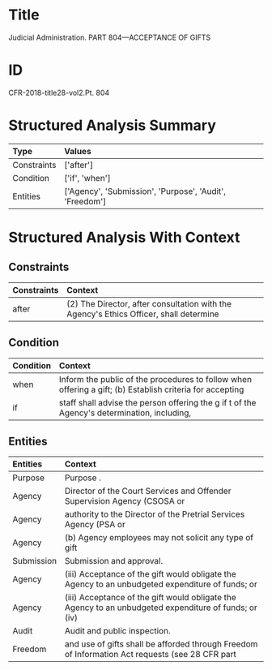 # Title

 Judicial Administration. PART 804—ACCEPTANCE OF GIFTS


# ID

 CFR-2018-title28-vol2.Pt. 804


# Structured Analysis Summary

| Type        | Values                                                  |
|:------------|:--------------------------------------------------------|
| Constraints | ['after']                                               |
| Condition   | ['if', 'when']                                          |
| Entities    | ['Agency', 'Submission', 'Purpose', 'Audit', 'Freedom'] |


# Structured Analysis With Context

 


## Constraints

| Constraints   | Context                                                                                 |
|:--------------|:----------------------------------------------------------------------------------------|
| after         | (2) The Director,  after consultation with the Agency's Ethics Officer, shall determine |


## Condition

| Condition   | Context                                                                                                  |
|:------------|:---------------------------------------------------------------------------------------------------------|
| when        | Inform the public of the procedures to follow when offering a gift; (b) Establish criteria for accepting |
| if          | staff shall advise the person offering the g if t of the Agency's determination, including,              |


## Entities

| Entities   | Context                                                                                               |
|:-----------|:------------------------------------------------------------------------------------------------------|
| Purpose    | Purpose .                                                                                             |
| Agency     | Director of the Court Services and Offender Supervision Agency  (CSOSA or                             |
| Agency     | authority to the Director of the Pretrial Services Agency  (PSA or                                    |
| Agency     | (b)  Agency employees may not solicit any type of gift                                                |
| Submission | Submission  and approval.                                                                             |
| Agency     | (iii) Acceptance of the gift would obligate the  Agency  to an unbudgeted expenditure of funds; or    |
| Agency     | (iii) Acceptance of the gift would obligate the Agency to an unbudgeted expenditure of funds; or (iv) |
| Audit      | Audit  and public inspection.                                                                         |
| Freedom    | and use of gifts shall be afforded through Freedom of Information Act requests (see 28 CFR part       |


